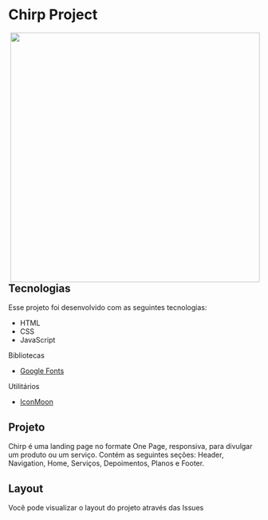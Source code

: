 # Chirp Project

<img align="right" width="500px" src="https://user-images.githubusercontent.com/60843113/158076207-54bb30f9-7f6e-4734-9c4b-3cd71ea54e58.png" />

<h2>Tecnologias</h2>
<p>Esse projeto foi desenvolvido com as seguintes tecnologias:</p>
<ul>
  <li>HTML</li>
  <li>CSS</li>
  <li>JavaScript</li>
</ul>
<p>Bibliotecas</p>
<ul>
  <li>
    <a href="https://fonts.google.com/">Google Fonts</a>
  </li>
</ul>

<p>Utilitários</p>
<ul>
  <li>
    <a href="https://icomoon.io/">IconMoon</a>
  </i>
</ul>

<h2>Projeto</h2>
<p>Chirp é uma landing page no formate One Page, responsiva, para divulgar um produto ou um serviço. Contém as seguintes seções: Header, Navigation, Home, Serviços, Depoimentos, Planos e Footer.</p>

<h2>Layout</h2>
<p>Você pode visualizar o layout do projeto através das Issues</p>

